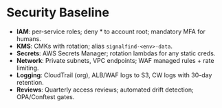 # Security Baseline

- **IAM**: per-service roles; deny * to account root; mandatory MFA for humans.
- **KMS**: CMKs with rotation; alias `signalfind-<env>-data`.
- **Secrets**: AWS Secrets Manager; rotation lambdas for any static creds.
- **Network**: Private subnets, VPC endpoints; WAF managed rules + rate limiting.
- **Logging**: CloudTrail (org), ALB/WAF logs to S3, CW logs with 30-day retention.
- **Reviews**: Quarterly access reviews; automated drift detection; OPA/Conftest gates.
